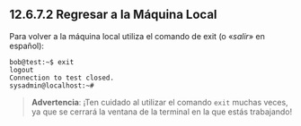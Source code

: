 ## 12.6.7.2 Regresar a la Máquina Local
Para volver a la máquina local utiliza el comando de exit (o «_salir_» en español):

```shell-session
bob@test:~$ exit
logout
Connection to test closed.
sysadmin@localhost:~#
```

>__Advertencia__: ¡Ten cuidado al utilizar el comando `exit` muchas veces, ya que se cerrará la ventana de la terminal en la que estás trabajando!